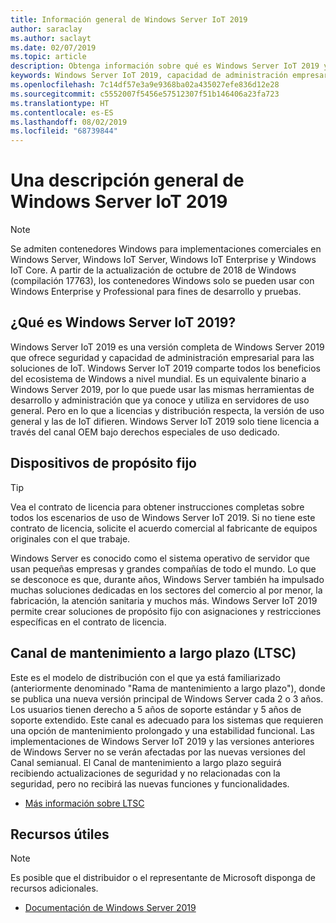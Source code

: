 ```yaml
---
title: Información general de Windows Server IoT 2019
author: saraclay
ms.author: saclayt
ms.date: 02/07/2019
ms.topic: article
description: Obtenga información sobre qué es Windows Server IoT 2019 y lo que le permite hacer.
keywords: Windows Server IoT 2019, capacidad de administración empresarial, ecosistema de Windows, IoT
ms.openlocfilehash: 7c14df57e3a9e9368ba02a435027efe836d12e28
ms.sourcegitcommit: c5552007f5456e57512307f51b146406a23fa723
ms.translationtype: HT
ms.contentlocale: es-ES
ms.lasthandoff: 08/02/2019
ms.locfileid: "68739844"
---
```

# <a name="an-overview-of-windows-server-iot-2019"></a>Una descripción general de Windows Server IoT 2019

> [!NOTE]
> Se admiten contenedores Windows para implementaciones comerciales en Windows Server, Windows IoT Server, Windows IoT Enterprise y Windows IoT Core.  A partir de la actualización de octubre de 2018 de Windows (compilación 17763), los contenedores Windows solo se pueden usar con Windows Enterprise y Professional para fines de desarrollo y pruebas.

## <a name="what-is-windows-server-iot-2019"></a>¿Qué es Windows Server IoT 2019?
Windows Server IoT 2019 es una versión completa de Windows Server 2019 que ofrece seguridad y capacidad de administración empresarial para las soluciones de IoT. Windows Server IoT 2019 comparte todos los beneficios del ecosistema de Windows a nivel mundial. Es un equivalente binario a Windows Server 2019, por lo que puede usar las mismas herramientas de desarrollo y administración que ya conoce y utiliza en servidores de uso general. Pero en lo que a licencias y distribución respecta, la versión de uso general y las de IoT difieren.  Windows Server IoT 2019 solo tiene licencia a través del canal OEM bajo derechos especiales de uso dedicado.

## <a name="fixed-purpose-devices"></a>Dispositivos de propósito fijo 

> [!TIP]
> Vea el contrato de licencia para obtener instrucciones completas sobre todos los escenarios de uso de Windows Server IoT 2019. Si no tiene este contrato de licencia, solicite el acuerdo comercial al fabricante de equipos originales con el que trabaje.

Windows Server es conocido como el sistema operativo de servidor que usan pequeñas empresas y grandes compañías de todo el mundo. Lo que se desconoce es que, durante años, Windows Server también ha impulsado muchas soluciones dedicadas en los sectores del comercio al por menor, la fabricación, la atención sanitaria y muchos más. Windows Server IoT 2019 permite crear soluciones de propósito fijo con asignaciones y restricciones específicas en el contrato de licencia.

## <a name="long-term-servicing-channel-ltsc"></a>Canal de mantenimiento a largo plazo (LTSC)

Este es el modelo de distribución con el que ya está familiarizado (anteriormente denominado "Rama de mantenimiento a largo plazo"), donde se publica una nueva versión principal de Windows Server cada 2 o 3 años. Los usuarios tienen derecho a 5 años de soporte estándar y 5 años de soporte extendido. Este canal es adecuado para los sistemas que requieren una opción de mantenimiento prolongado y una estabilidad funcional. Las implementaciones de Windows Server IoT 2019 y las versiones anteriores de Windows Server no se verán afectadas por las nuevas versiones del Canal semianual. El Canal de mantenimiento a largo plazo seguirá recibiendo actualizaciones de seguridad y no relacionadas con la seguridad, pero no recibirá las nuevas funciones y funcionalidades.

* [Más información sobre LTSC](https://docs.microsoft.com/en-us/windows-server/get-started-19/servicing-channels-19#long-term-servicing-channel-ltsc)

## <a name="helpful-resources"></a>Recursos útiles
> [!NOTE]
> Es posible que el distribuidor o el representante de Microsoft disponga de recursos adicionales.

* [Documentación de Windows Server 2019](https://docs.microsoft.com/en-us/windows-server/index)
